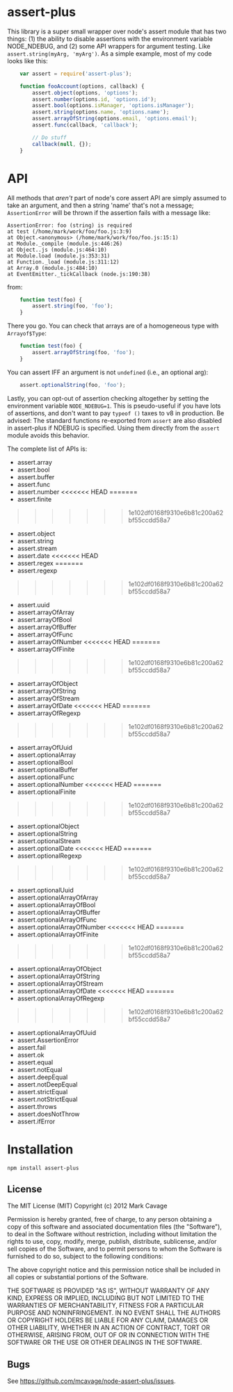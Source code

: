# assert-plus

This library is a super small wrapper over node's assert module that has two
things: (1) the ability to disable assertions with the environment variable
NODE\_NDEBUG, and (2) some API wrappers for argument testing.  Like
`assert.string(myArg, 'myArg')`.  As a simple example, most of my code looks
like this:

```javascript
    var assert = require('assert-plus');

    function fooAccount(options, callback) {
        assert.object(options, 'options');
        assert.number(options.id, 'options.id');
        assert.bool(options.isManager, 'options.isManager');
        assert.string(options.name, 'options.name');
        assert.arrayOfString(options.email, 'options.email');
        assert.func(callback, 'callback');

        // Do stuff
        callback(null, {});
    }
```

# API

All methods that *aren't* part of node's core assert API are simply assumed to
take an argument, and then a string 'name' that's not a message; `AssertionError`
will be thrown if the assertion fails with a message like:

    AssertionError: foo (string) is required
    at test (/home/mark/work/foo/foo.js:3:9)
    at Object.<anonymous> (/home/mark/work/foo/foo.js:15:1)
    at Module._compile (module.js:446:26)
    at Object..js (module.js:464:10)
    at Module.load (module.js:353:31)
    at Function._load (module.js:311:12)
    at Array.0 (module.js:484:10)
    at EventEmitter._tickCallback (node.js:190:38)

from:

```javascript
    function test(foo) {
        assert.string(foo, 'foo');
    }
```

There you go.  You can check that arrays are of a homogeneous type with `Arrayof$Type`:

```javascript
    function test(foo) {
        assert.arrayOfString(foo, 'foo');
    }
```

You can assert IFF an argument is not `undefined` (i.e., an optional arg):

```javascript
    assert.optionalString(foo, 'foo');
```

Lastly, you can opt-out of assertion checking altogether by setting the
environment variable `NODE_NDEBUG=1`.  This is pseudo-useful if you have
lots of assertions, and don't want to pay `typeof ()` taxes to v8 in
production.  Be advised:  The standard functions re-exported from `assert` are
also disabled in assert-plus if NDEBUG is specified.  Using them directly from
the `assert` module avoids this behavior.

The complete list of APIs is:

* assert.array
* assert.bool
* assert.buffer
* assert.func
* assert.number
<<<<<<< HEAD
=======
* assert.finite
>>>>>>> 1e102df0168f9310e6b81c200a62bf55ccdd58a7
* assert.object
* assert.string
* assert.stream
* assert.date
<<<<<<< HEAD
* assert.regex
=======
* assert.regexp
>>>>>>> 1e102df0168f9310e6b81c200a62bf55ccdd58a7
* assert.uuid
* assert.arrayOfArray
* assert.arrayOfBool
* assert.arrayOfBuffer
* assert.arrayOfFunc
* assert.arrayOfNumber
<<<<<<< HEAD
=======
* assert.arrayOfFinite
>>>>>>> 1e102df0168f9310e6b81c200a62bf55ccdd58a7
* assert.arrayOfObject
* assert.arrayOfString
* assert.arrayOfStream
* assert.arrayOfDate
<<<<<<< HEAD
=======
* assert.arrayOfRegexp
>>>>>>> 1e102df0168f9310e6b81c200a62bf55ccdd58a7
* assert.arrayOfUuid
* assert.optionalArray
* assert.optionalBool
* assert.optionalBuffer
* assert.optionalFunc
* assert.optionalNumber
<<<<<<< HEAD
=======
* assert.optionalFinite
>>>>>>> 1e102df0168f9310e6b81c200a62bf55ccdd58a7
* assert.optionalObject
* assert.optionalString
* assert.optionalStream
* assert.optionalDate
<<<<<<< HEAD
=======
* assert.optionalRegexp
>>>>>>> 1e102df0168f9310e6b81c200a62bf55ccdd58a7
* assert.optionalUuid
* assert.optionalArrayOfArray
* assert.optionalArrayOfBool
* assert.optionalArrayOfBuffer
* assert.optionalArrayOfFunc
* assert.optionalArrayOfNumber
<<<<<<< HEAD
=======
* assert.optionalArrayOfFinite
>>>>>>> 1e102df0168f9310e6b81c200a62bf55ccdd58a7
* assert.optionalArrayOfObject
* assert.optionalArrayOfString
* assert.optionalArrayOfStream
* assert.optionalArrayOfDate
<<<<<<< HEAD
=======
* assert.optionalArrayOfRegexp
>>>>>>> 1e102df0168f9310e6b81c200a62bf55ccdd58a7
* assert.optionalArrayOfUuid
* assert.AssertionError
* assert.fail
* assert.ok
* assert.equal
* assert.notEqual
* assert.deepEqual
* assert.notDeepEqual
* assert.strictEqual
* assert.notStrictEqual
* assert.throws
* assert.doesNotThrow
* assert.ifError

# Installation

    npm install assert-plus

## License

The MIT License (MIT)
Copyright (c) 2012 Mark Cavage

Permission is hereby granted, free of charge, to any person obtaining a copy of
this software and associated documentation files (the "Software"), to deal in
the Software without restriction, including without limitation the rights to
use, copy, modify, merge, publish, distribute, sublicense, and/or sell copies of
the Software, and to permit persons to whom the Software is furnished to do so,
subject to the following conditions:

The above copyright notice and this permission notice shall be included in all
copies or substantial portions of the Software.

THE SOFTWARE IS PROVIDED "AS IS", WITHOUT WARRANTY OF ANY KIND, EXPRESS OR
IMPLIED, INCLUDING BUT NOT LIMITED TO THE WARRANTIES OF MERCHANTABILITY,
FITNESS FOR A PARTICULAR PURPOSE AND NONINFRINGEMENT. IN NO EVENT SHALL THE
AUTHORS OR COPYRIGHT HOLDERS BE LIABLE FOR ANY CLAIM, DAMAGES OR OTHER
LIABILITY, WHETHER IN AN ACTION OF CONTRACT, TORT OR OTHERWISE, ARISING FROM,
OUT OF OR IN CONNECTION WITH THE SOFTWARE OR THE USE OR OTHER DEALINGS IN THE
SOFTWARE.

## Bugs

See <https://github.com/mcavage/node-assert-plus/issues>.
